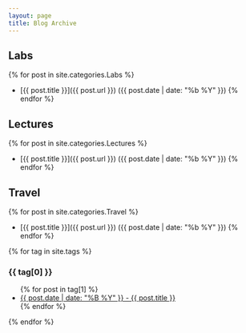 ```yaml
---
layout: page
title: Blog Archive
---
```

## Labs
{% for post in site.categories.Labs %}
- [{{ post.title }}]({{ post.url }}) ({{ post.date | date: "%b %Y" }})
{% endfor %}

## Lectures
{% for post in site.categories.Lectures %}
- [{{ post.title }}]({{ post.url }}) ({{ post.date | date: "%b %Y" }})
{% endfor %}

## Travel
{% for post in site.categories.Travel %}
- [{{ post.title }}]({{ post.url }}) ({{ post.date | date: "%b %Y" }})
{% endfor %}

{% for tag in site.tags %}
  <h3>{{ tag[0] }}</h3>
  <ul>
    {% for post in tag[1] %}
      <li><a href="{{ post.url }}">{{ post.date | date: "%B %Y" }} - {{ post.title }}</a></li>
    {% endfor %}
  </ul>
{% endfor %}
